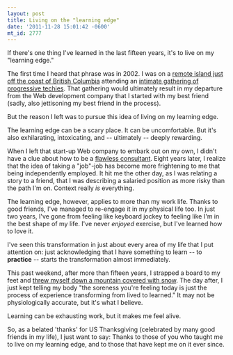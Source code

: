 ```yaml
---
layout: post
title: Living on the "learning edge"
date: '2011-11-28 15:01:42 -0600'
mt_id: 2777
---
```


If there's one thing I've learned in the last fifteen years, it's to live on my "learning edge."

The first time I heard that phrase was in 2002. I was on a [remote island just off the coast of British Columbia](http://en.wikipedia.org/wiki/Cortes_Island) attending an [intimate gathering of progressive techies](http://webofchange.com/). That gathering would ultimately result in my departure from  the Web development company that I started with my best friend (sadly, also jettisoning my best friend in the process).

But the reason I left was to pursue this idea of living on my learning edge.

The learning edge can be a scary place. It can be uncomfortable. But it's also exhilarating, intoxicating, and -- ultimately -- deeply rewarding.

When I left that start-up Web company to embark out on my own, I didn't have a clue about how to be a [flawless consultant](http://lp.wileypub.com/FlawlessConsulting/). Eight years later, I realize that the idea of taking a "job"-job has become more frightening to me that being independently employed. It hit me the other day, as I was relating a story to a friend, that I was describing a salaried position as more risky than the path I'm on. Context really _is_ everything.

The learning edge, however, applies to more than my work life. Thanks to good friends, I've managed to re-engage it in my physical life too. In just two years, I've gone from feeling like keyboard jockey to feeling like I'm in the best shape of my life. I've never *enjoyed* exercise, but I've learned how to love it.

I've seen this transformation in just about every area of my life that I put attention on: just acknowledging that I have something to learn -- to **practice** -- starts the transformation almost immediately.

This past weekend, after more than fifteen years, I strapped a board to my feet and [threw myself down a mountain covered with snow](http://www.whistlerblackcomb.com/). The day after, I just kept telling my body "the soreness you're feeling today is just the process of experience transforming from lived to learned." It may not be physiologically accurate, but it's what I believe.

Learning can be exhausting work, but it makes me feel alive.

So, as a belated 'thanks' for US Thanksgiving (celebrated by many good friends in my life), I just want to say: Thanks to those of you who taught me to live on my learning edge, and to those that have kept me on it ever since.
